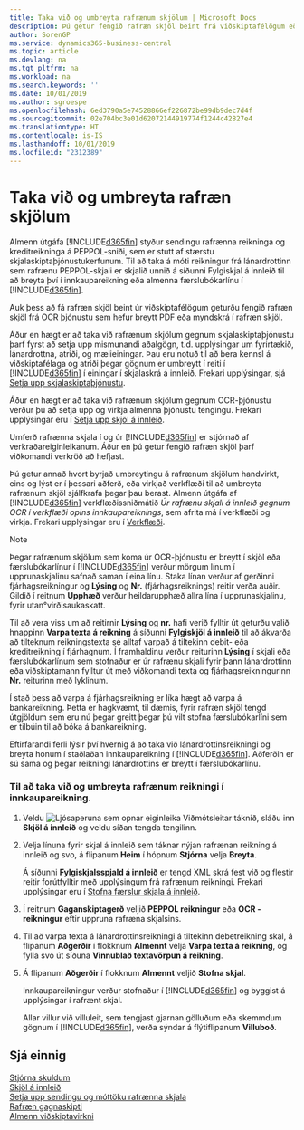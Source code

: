 ```yaml
---
title: Taka við og umbreyta rafrænum skjölum | Microsoft Docs
description: Þú getur fengið rafræn skjöl beint frá viðskiptafélögum eða frá OCR þjónustu.
author: SorenGP
ms.service: dynamics365-business-central
ms.topic: article
ms.devlang: na
ms.tgt_pltfrm: na
ms.workload: na
ms.search.keywords: ''
ms.date: 10/01/2019
ms.author: sgroespe
ms.openlocfilehash: 6ed3790a5e74528866ef226872be99db9dec7d4f
ms.sourcegitcommit: 02e704bc3e01d62072144919774f1244c42827e4
ms.translationtype: HT
ms.contentlocale: is-IS
ms.lasthandoff: 10/01/2019
ms.locfileid: "2312389"
---
```

# <a name="receive-and-convert-electronic-documents"></a>Taka við og umbreyta rafræn skjölum
Almenn útgáfa [!INCLUDE[d365fin](includes/d365fin_md.md)] styður sendingu rafrænna reikninga og kreditreikninga á PEPPOL-sniði, sem er stutt af stærstu skjalaskiptaþjónustukerfunum. Til að taka á móti reikningur frá lánardrottinn sem rafrænu PEPPOL-skjali er skjalið unnið á síðunni Fylgiskjal á innleið til að breyta því í innkaupareikning eða almenna færslubókarlínu í [!INCLUDE[d365fin](includes/d365fin_md.md)].

 Auk þess að fá rafræn skjöl beint úr viðskiptafélögum geturðu fengið rafræn skjöl frá OCR þjónustu sem hefur breytt PDF eða myndskrá í rafræn skjöl.  

 Áður en hægt er að taka við rafrænum skjölum gegnum skjalaskiptaþjónustu þarf fyrst að setja upp mismunandi aðalgögn, t.d. upplýsingar um fyrirtækið, lánardrottna, atriði, og mælieiningar. Þau eru notuð til að bera kennsl á viðskiptafélaga og atriði þegar gögnum er umbreytt í reiti í [!INCLUDE[d365fin](includes/d365fin_md.md)] í einingar í skjalaskrá á innleið. Frekari upplýsingar, sjá [Setja upp skjalaskiptaþjónustu](across-how-to-set-up-a-document-exchange-service.md).  

 Áður en hægt er að taka við rafrænum skjölum gegnum OCR-þjónustu verður þú að setja upp og virkja almenna þjónustu tengingu. Frekari upplýsingar eru í [Setja upp skjöl á innleið](across-how-setup-income-documents.md).  

 Umferð rafrænna skjala í og ​​úr [!INCLUDE[d365fin](includes/d365fin_md.md)] er stjórnað af verkraðareiginleikanum. Áður en þú getur fengið rafræn skjöl þarf viðkomandi verkröð að hefjast.  

 Þú getur annað hvort byrjað umbreytingu á rafrænum skjölum handvirkt, eins og lýst er í þessari aðferð, eða virkjað verkflæði til að umbreyta rafrænum skjöl sjálfkrafa þegar þau berast. Almenn útgáfa af [!INCLUDE[d365fin](includes/d365fin_md.md)] verkflæðissniðmátið *Úr rafrænu skjali á innleið gegnum OCR í verkflæði opins innkaupareiknings*, sem afrita má í verkflæði og virkja. Frekari upplýsingar eru í [Verkflæði](across-workflow.md).  

> [!NOTE]  
>  Þegar rafrænum skjölum sem koma úr OCR-þjónustu er breytt í skjöl eða færslubókarlínur í [!INCLUDE[d365fin](includes/d365fin_md.md)] verður mörgum línum í upprunaskjalinu safnað saman í eina línu. Staka línan verður af gerðinni fjárhagsreikningur og **Lýsing** og **Nr.** (fjárhagsreiknings) reitir verða auðir. Gildið í reitnum **Upphæð** verður heildarupphæð allra lína í upprunaskjalinu, fyrir utan°virðisaukaskatt.  
>   
>  Til að vera viss um að reitirnir **Lýsing** og **nr.**  hafi verið fylltir út geturðu valið hnappinn **Varpa texta á reikning** á síðunni **Fylgiskjöl á innleið** til að ákvarða að tilteknum reikningstexta sé alltaf varpað á tiltekinn debit- eða kreditreikning í fjárhagnum. Í framhaldinu verður reiturinn **Lýsing** í skjali eða færslubókarlínum sem stofnaður er úr rafrænu skjali fyrir þann lánardrottinn eða viðskiptamann fylltur út með viðkomandi texta og fjárhagsreikningurinn **Nr.** reiturinn með lyklinum.  
>   
>  Í stað þess að varpa á fjárhagsreikning er líka hægt að varpa á bankareikning. Þetta er hagkvæmt, til dæmis, fyrir rafræn skjöl tengd útgjöldum sem eru nú þegar greitt þegar þú vilt stofna færslubókarlíni sem er tilbúin til að bóka á bankareikning.  

 Eftirfarandi ferli lýsir því hvernig á að taka við lánardrottinsreikningi og breyta honum í staðlaðan innkaupareikning í [!INCLUDE[d365fin](includes/d365fin_md.md)]. Aðferðin er sú sama og þegar reikningi lánardrottins er breytt í færslubókarlínu.  

### <a name="to-receive-and-convert-an-electronic-invoice-to-a-purchase-invoice"></a>Til að taka við og umbreyta rafrænum reikningi í innkaupareikning.  

1.  Veldu ![Ljósaperuna sem opnar eiginleika Viðmótsleitar](media/ui-search/search_small.png "Segðu mér hvað þú vilt gera") táknið, sláðu inn **Skjöl á innleið** og veldu síðan tengda tengilinn.  

2.  Velja línuna fyrir skjal á innleið sem táknar nýjan rafrænan reikning á innleið og svo, á flipanum **Heim** í hópnum **Stjórna** velja **Breyta**.  

     Á síðunni **Fylgiskjalsspjald á innleið** er tengd XML skrá fest við og flestir reitir forútfylltir með upplýsingum frá rafrænum reikningi. Frekari upplýsingar eru í [Stofna færslur skjala á innleið](across-how-create-income-document-records.md).  

3.  Í reitnum **Gaganskiptagerð** veljið **PEPPOL reikningur** eða **OCR - reikningur** eftir uppruna rafræna skjalsins.  

4.  Til að varpa texta á lánardrottinsreikningi á tiltekinn debetreikning skal, á flipanum **Aðgerðir** í flokknum **Almennt** velja **Varpa texta á reikning**, og fylla svo út síðuna **Vinnublað textavörpun á reikning**.  

5.  Á flipanum **Aðgerðir** í flokknum **Almennt** veljið **Stofna skjal**.  

     Innkaupareikningur verður stofnaður í [!INCLUDE[d365fin](includes/d365fin_md.md)] og byggist á upplýsingar í rafrænt skjal.  

     Allar villur við villuleit, sem tengjast gjarnan gölluðum eða skemmdum gögnum í [!INCLUDE[d365fin](includes/d365fin_md.md)], verða sýndar á flýtiflipanum **Villuboð**.  

## <a name="see-also"></a>Sjá einnig  
[Stjórna skuldum](payables-manage-payables.md)  
[Skjöl á innleið](across-income-documents.md)  
[Setja upp sendingu og móttöku rafrænna skjala](across-how-to-set-up-electronic-document-sending-and-receiving.md)  
[Rafræn gagnaskipti](across-data-exchange.md)   
[Almenn viðskiptavirkni](ui-across-business-areas.md)  
